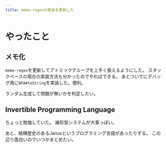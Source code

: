 ```yaml
---
title: memo-regexの実装を更新した
---
```


# やったこと

## メモ化

`memo-regex`を更新してアトミックグループを上手く扱えるようにした。
スタックベースの場合の実装方法も分かったのでやればできる。
あとついでにデバッグ用に`NFA#toString`を実装した。便利。

ランダム生成して問題が無いかを判定したい。

## Invertible Programming Language

ちょっと勉強していた。
線形型システムが大事っぽい。

あと、結構歴史のあるJanusというプログラミング言語があったりする。
この辺り面白いのでいつかまとめたい。
